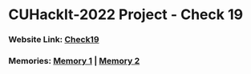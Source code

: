 # CUHackIt-2022 Project - Check 19

### Website Link: [Check19](https://devpost.com/software/cuhackit-2022?ref_content=my-projects-tab&ref_feature=my_projects)

### Memories: [Memory 1](https://youtu.be/nOremU3xZAo) | [Memory 2](https://youtu.be/TiGhpJJdxcs)